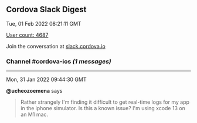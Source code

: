 ## Cordova Slack Digest
Tue, 01 Feb 2022 08:21:11 GMT

[User count: 4687](https://cordova.slack.com/)


Join the conversation at [slack.cordova.io](http://slack.cordova.io/)

### __Channel #cordova-ios__ _(1 messages)_
---

Mon, 31 Jan 2022 09:44:30 GMT

__@ucheozoemena__ says 
> Rather strangely I'm finding it difficult to get real-time logs for my app in the iphone simulator. Is this a known issue? I'm using xcode 13 on an M1 mac.
> 

